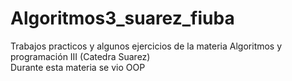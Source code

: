 # Algoritmos3_suarez_fiuba
Trabajos practicos y algunos ejercicios de la materia Algoritmos y programación III (Catedra Suarez)   
Durante esta materia se vio OOP
